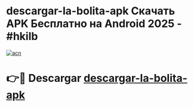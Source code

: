 # descargar-la-bolita-apk Скачать APK Бесплатно на Android 2025 - #hkilb

[![acn](https://github.com/user-attachments/assets/0f9c940e-d8b0-45ae-aac7-cd30a18b3e1c)](https://apps.freeplayer.one?title=descargar-la-bolita-apk&ref=9RF)

# 👉🔴 Descargar [descargar-la-bolita-apk](https://apps.freeplayer.one?title=descargar-la-bolita-apk&ref=9RF)